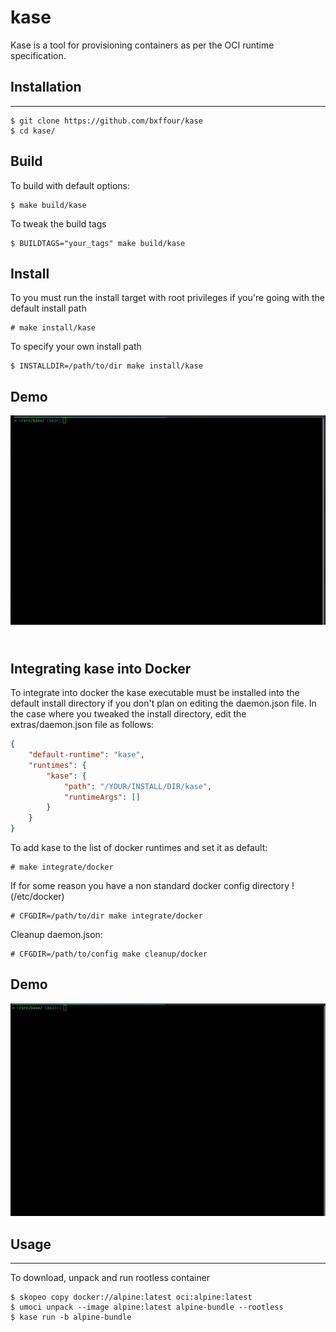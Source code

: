 # kase
Kase is a tool for provisioning containers as per the OCI runtime specification. 

## Installation
---------------

    $ git clone https://github.com/bxffour/kase
    $ cd kase/

Build
--------------

To build with default options:

    $ make build/kase

To tweak the build tags

    $ BUILDTAGS="your_tags" make build/kase

Install
---------------

To you must run the install target with root privileges if you're going with the default 
install path

    # make install/kase

To specify your own install path 

    $ INSTALLDIR=/path/to/dir make install/kase

Demo
-------
![installation](https://github.com/bxffour/kase/blob/main/extras/kase.gif)

\
Integrating kase into Docker
------------------------

To integrate into docker the kase executable must be installed into the default install 
directory if you don't plan on editing the daemon.json file. In the case where you tweaked
the install directory, edit the extras/daemon.json file as follows:

```json
{
    "default-runtime": "kase",
    "runtimes": {
        "kase": {
            "path": "/YOUR/INSTALL/DIR/kase",
            "runtimeArgs": []
        }
    }
} 
```

To add kase to the list of docker runtimes and set it as default:

    # make integrate/docker

If for some reason you have a non standard docker config directory !(/etc/docker)

    # CFGDIR=/path/to/dir make integrate/docker

Cleanup daemon.json:

    # CFGDIR=/path/to/config make cleanup/docker

Demo
-------
![docker](https://github.com/bxffour/kase/blob/main/extras/docker.gif)

## Usage
------------

To download, unpack and run rootless container

    $ skopeo copy docker://alpine:latest oci:alpine:latest
    $ umoci unpack --image alpine:latest alpine-bundle --rootless
    $ kase run -b alpine-bundle
